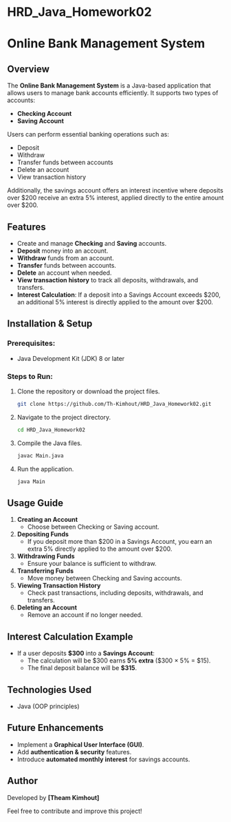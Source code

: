 # HRD_Java_Homework02
# Online Bank Management System

## Overview

The **Online Bank Management System** is a Java-based application that allows users to manage bank accounts efficiently. It supports two types of accounts:

- **Checking Account**
- **Saving Account**

Users can perform essential banking operations such as:

- Deposit
- Withdraw
- Transfer funds between accounts
- Delete an account
- View transaction history

Additionally, the savings account offers an interest incentive where deposits over \$200 receive an extra 5% interest, applied directly to the entire amount over \$200.

## Features

- Create and manage **Checking** and **Saving** accounts.
- **Deposit** money into an account.
- **Withdraw** funds from an account.
- **Transfer** funds between accounts.
- **Delete** an account when needed.
- **View transaction history** to track all deposits, withdrawals, and transfers.
- **Interest Calculation**: If a deposit into a Savings Account exceeds \$200, an additional 5% interest is directly applied to the amount over \$200.

## Installation & Setup

### Prerequisites:

- Java Development Kit (JDK) 8 or later

### Steps to Run:

1. Clone the repository or download the project files.
   ```sh
   git clone https://github.com/Th-Kimhout/HRD_Java_Homework02.git
   ```
2. Navigate to the project directory.
   ```sh
   cd HRD_Java_Homework02
   ```
3. Compile the Java files.
   ```sh
   javac Main.java
   ```
4. Run the application.
   ```sh
   java Main
   ```

## Usage Guide

1. **Creating an Account**
   - Choose between Checking or Saving account.
2. **Depositing Funds**
   - If you deposit more than \$200 in a Savings Account, you earn an extra 5% directly applied to the amount over \$200.
3. **Withdrawing Funds**
   - Ensure your balance is sufficient to withdraw.
4. **Transferring Funds**
   - Move money between Checking and Saving accounts.
5. **Viewing Transaction History**
   - Check past transactions, including deposits, withdrawals, and transfers.
6. **Deleting an Account**
   - Remove an account if no longer needed.

## Interest Calculation Example

- If a user deposits **\$300** into a **Savings Account**:
  - The calculation will be \$300 earns **5% extra** (\$300 × 5% = \$15).
  - The final deposit balance will be **\$315**.

## Technologies Used

- Java (OOP principles)

## Future Enhancements

- Implement a **Graphical User Interface (GUI)**.
- Add **authentication & security** features.
- Introduce **automated monthly interest** for savings accounts.

## Author

Developed by **[Theam Kimhout]**

Feel free to contribute and improve this project!

